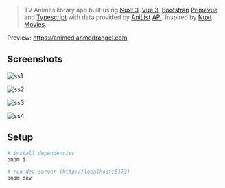 > TV Animes library app built using [Nuxt 3](https://github.com/nuxt/nuxt), [Vue 3](https://github.com/vuejs/core), [Bootstrap](https://github.com/twbs/bootstrap) [Primevue](https://github.com/primefaces/primevue) and [Typescript](https://github.com/microsoft/TypeScript) with data provided by [AniList](https://anilist.co) [API](https://github.com/AniList/ApiV2-GraphQL-Docs). Inspired by [Nuxt Movies](https://github.com/nuxt/movies).

Preview: https://animed.ahmedrangel.com

## Screenshots
![ss1](https://github.com/ahmedrangel/anime/assets/50090595/3cdb08fa-b490-4348-b0f8-958f6162d98b)


![ss2](https://github.com/ahmedrangel/anime/assets/50090595/75c11da0-2037-4e70-89b9-bd61f1a65113)


![ss3](https://github.com/ahmedrangel/anime/assets/50090595/3d37569f-d08a-4552-b995-f94f5edb37d2)

![ss4](https://github.com/ahmedrangel/anime/assets/50090595/ab2153a2-42db-4a6c-8365-4db49015a0c3)


## Setup
```sh
# install dependencies
pnpm i

# run dev server (http://localhost:5173)
pnpm dev
```
